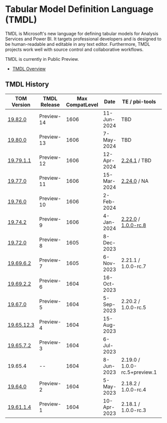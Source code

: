 # Tabular Model Definition Language (TMDL)

TMDL is Microsoft's new language for defining tabular models for Analysis Services and Power BI. It targets professional developers and is designed to be human-readable and editable in any text editor. Furthermore, TMDL projects work well with source control and collaborative workflows.

TMDL is currently in Public Preview.

* [TMDL Overview](https://pbi.onl/tmdl-docs)

## TMDL History

| TOM Version                                                     | TMDL Release | Max CompatLevel | Date        | TE / pbi-tools | Notes |
| --------------------------------------------------------------- | ------------ | --------------- | ----------- | -------------- | ----- |
| [19.82.0](https://github.com/mthierba/tmdl-example/pull/15)     | Preview-14   | 1606            | 11-Jun-2024 | TBD |
| [19.80.0](https://github.com/mthierba/tmdl-example/pull/14)     | Preview-13   | 1606            |  7-May-2024 | TBD |
| [19.79.1.1](https://github.com/mthierba/tmdl-example/pull/13)   | Preview-12   | 1606            | 12-Apr-2024 | [2.24.1](https://github.com/TabularEditor/TabularEditor/releases/tag/2.24.1) / TBD |
| [19.77.0](https://github.com/mthierba/tmdl-example/pull/12)     | Preview-11   | 1606            | 15-Mar-2024 | [2.24.0](https://github.com/TabularEditor/TabularEditor/releases/tag/2.24.0) / NA |
| [19.76.0](https://github.com/mthierba/tmdl-example/pull/11)     | Preview-10   | 1606            |  2-Feb-2024 |  | Minor API Change: `MetadataFormattingOptions.IndentationSize` _(was: 'IndentationLevelLength')_ |
| [19.74.2](https://github.com/mthierba/tmdl-example/pull/10)     | Preview-9    | 1606            |  4-Jan-2024 | [2.22.0](https://github.com/TabularEditor/TabularEditor/releases/tag/2.22.0) / [1.0.0-rc.8](https://github.com/pbi-tools/pbi-tools/releases/tag/1.0.0-rc.8) |
| [19.72.0](https://github.com/mthierba/tmdl-example/pull/9)      | Preview-8    | 1605            |  8-Dec-2023 |   | BREAKING: Dropped separate TMDL NuGet packages (merged into main TOM DLL); Serialization Options |
| [19.69.6.2](https://github.com/mthierba/tmdl-example/pull/7)    | Preview-7    | 1605            |  6-Nov-2023 | 2.21.1 / 1.0.0-rc.7 |
| [19.69.2.2](https://github.com/mthierba/tmdl-example/pull/6)    | Preview-6    | 1604            | 16-Oct-2023 |
| [19.67.0](https://github.com/mthierba/tmdl-example/pull/5)      | Preview-5    | 1604            |  5-Sep-2023 | 2.20.2 / 1.0.0-rc.5 |
| [19.65.12.3](https://github.com/mthierba/tmdl-example/pull/4)   | Preview-4    | 1604            | 15-Aug-2023 |
| [19.65.7.2](https://github.com/mthierba/tmdl-example/pull/3)    | Preview-3    | 1604            |  6-Jul-2023 |
| 19.65.4                                                         | --           | 1604            |  8-Jun-2023 | 2.19.0 / 1.0.0-rc.5+preview.1 | _no TMDL updates_ |
| [19.64.0](https://github.com/mthierba/tmdl-example/pull/2)      | Preview-2    | 1604            |  5-May-2023 | 2.18.2 / 1.0.0-rc.4 |
| [19.61.1.4](https://github.com/mthierba/tmdl-example/pull/1)    | Preview-1    | 1604            | 10-Apr-2023 | 2.18.1 / 1.0.0-rc.3 |
